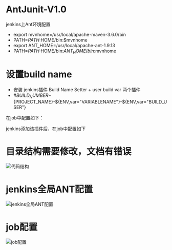 # AntJunit-V1.0

jenkins上Ant环境配置
- export mvnhome=/usr/local/apache-maven-3.6.0/bin
- PATH=$PATH:$HOME/bin:$mvnhome
- export ANT_HOME=/usr/local/apache-ant-1.9.13
- PATH=$PATH:$HOME/bin:$ANT_HOME/bin:$mvnhome

# 设置build name 
- 安装 jenkins插件 Build Name Setter + user build var 两个插件
- #${BUILD_NUMBER}-${PROJECT_NAME}-${ENV,var="VARIABLENAME"}-${ENV,var="BUILD_USER"}

在job中配置如下：

jenkins添加该插件后，在job中配置如下

# 目录结构需要修改，文档有错误

![代码结构](https://github.com/zhaoxy8/AntJunit-V1.0/blob/master/Doc/code.png)

# jenkins全局ANT配置
![jenkins全局ANT配置](https://github.com/zhaoxy8/AntJunit-V1.0/blob/master/Doc/Ant.png)

# job配置

![job配置](https://github.com/zhaoxy8/AntJunit-V1.0/blob/master/Doc/jenkins.JPG)
